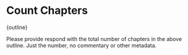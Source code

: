 # Count Chapters

<OUTLINE>
{outline}
</OUTLINE>

Please provide respond with the total number of chapters in the above outline.  Just the number, no commentary or other metadata.